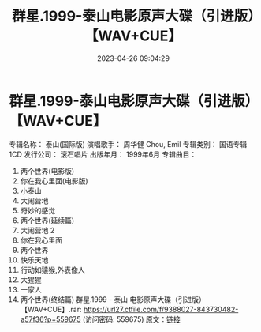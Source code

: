 ﻿---
title: 群星.1999-泰山电影原声大碟（引进版）【WAV+CUE】
date: 2023-04-26 09:04:29
categories: WAV车载音乐、镜像
tags: 华语中文
---
# 群星.1999-泰山电影原声大碟（引进版）【WAV+CUE】

专辑名称： 泰山(国际版)
演唱歌手： 周华健 Chou, Emil
专辑类别： 国语专辑1CD
发行公司： 滚石唱片
出版年月： 1999年6月
专辑曲目：
01. 两个世界(电影版)
02. 你在我心里面(电影版)
03. 小泰山
04. 大闹营地
05. 奇妙的感觉
06. 两个世界(延续篇)
07. 大闹营地 2
08. 你在我心里面
09. 两个世界
10. 快乐天地
11. 行动如猿猴,外表像人
12. 大猩猩
13. 一家人
14. 两个世界(终结篇)
群星.1999 - 泰山 电影原声大碟（引进版）【WAV+CUE】.rar:
https://url27.ctfile.com/f/9388027-843730482-a57f36?p=559675
(访问密码: 559675)
原文：[链接](https://blog.sina.com.cn/s/blog_1647c7e76010311m0.html)